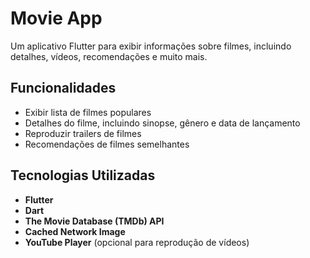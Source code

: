 # Movie App

Um aplicativo Flutter para exibir informações sobre filmes, incluindo detalhes, vídeos, recomendações e muito mais.

## Funcionalidades

- Exibir lista de filmes populares
- Detalhes do filme, incluindo sinopse, gênero e data de lançamento
- Reproduzir trailers de filmes
- Recomendações de filmes semelhantes

## Tecnologias Utilizadas

- **Flutter**
- **Dart**
- **The Movie Database (TMDb) API**
- **Cached Network Image**
- **YouTube Player** (opcional para reprodução de vídeos)
